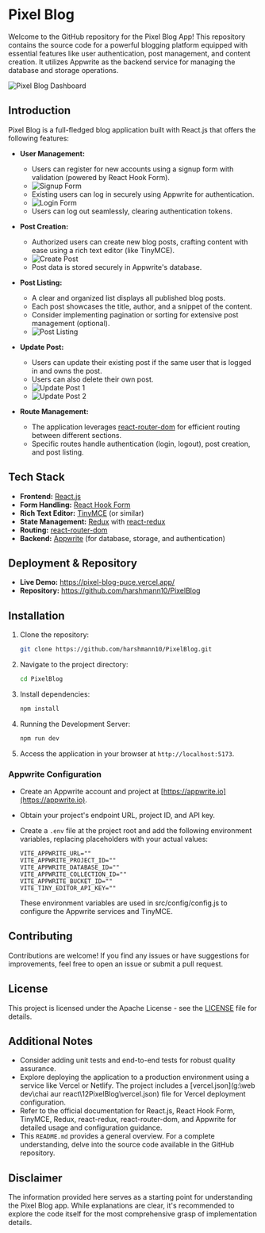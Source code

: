 # Pixel Blog

Welcome to the GitHub repository for the Pixel Blog App! This repository contains the source code for a powerful blogging platform equipped with essential features like user authentication, post management, and content creation. It utilizes Appwrite as the backend service for managing the database and storage operations.

![Pixel Blog Dashboard]()

## Introduction

Pixel Blog is a full-fledged blog application built with React.js that offers the following features:

- **User Management:**

  - Users can register for new accounts using a signup form with validation (powered by React Hook Form).
  - ![Signup Form]()
  - Existing users can log in securely using Appwrite for authentication.
  - ![Login Form]()
  - Users can log out seamlessly, clearing authentication tokens.

- **Post Creation:**

  - Authorized users can create new blog posts, crafting content with ease using a rich text editor (like TinyMCE).
  - ![Create Post]()
  - Post data is stored securely in Appwrite's database.

- **Post Listing:**

  - A clear and organized list displays all published blog posts.
  - Each post showcases the title, author, and a snippet of the content.
  - Consider implementing pagination or sorting for extensive post management (optional).
  - ![Post Listing]()

- **Update Post:**

  - Users can update their existing post if the same user that is logged in and owns the post.
  - Users can also delete their own post.
  - ![Update Post 1]()
  - ![Update Post 2]()

- **Route Management:**
  - The application leverages [react-router-dom](https://reactrouter.com/en/main) for efficient routing between different sections.
  - Specific routes handle authentication (login, logout), post creation, and post listing.

## Tech Stack

- **Frontend:** [React.js](https://react.dev/)
- **Form Handling:** [React Hook Form](https://react-hook-form.com/)
- **Rich Text Editor:** [TinyMCE](https://www.tiny.cloud/) (or similar)
- **State Management:** [Redux](https://redux.js.org/) with [react-redux](https://react-redux.js.org/)
- **Routing:** [react-router-dom](https://reactrouter.com/en/main)
- **Backend:** [Appwrite](https://appwrite.io/) (for database, storage, and authentication)

## Deployment & Repository

- **Live Demo:** https://pixel-blog-puce.vercel.app/
- **Repository:** https://github.com/harshmann10/PixelBlog

## Installation

1.  Clone the repository:
    ```bash
    git clone https://github.com/harshmann10/PixelBlog.git
    ```
2.  Navigate to the project directory:
    ```bash
    cd PixelBlog
    ```
3.  Install dependencies:
    ```bash
    npm install
    ```
4.  Running the Development Server:
    ```bash
    npm run dev
    ```
5.  Access the application in your browser at `http://localhost:5173`.

### Appwrite Configuration

- Create an Appwrite account and project at [https://appwrite.io](https://appwrite.io).
- Obtain your project's endpoint URL, project ID, and API key.
- Create a `.env` file at the project root and add the following environment variables, replacing placeholders with your actual values:

  ```
  VITE_APPWRITE_URL=""
  VITE_APPWRITE_PROJECT_ID=""
  VITE_APPWRITE_DATABASE_ID=""
  VITE_APPWRITE_COLLECTION_ID=""
  VITE_APPWRITE_BUCKET_ID=""
  VITE_TINY_EDITOR_API_KEY=""
  ```

  These environment variables are used in src/config/config.js to configure the Appwrite services and TinyMCE.

## Contributing

Contributions are welcome! If you find any issues or have suggestions for improvements, feel free to open an issue or submit a pull request.

## License

This project is licensed under the Apache License - see the [LICENSE](https://github.com/harshmann10/PixelBlog\LICENSE) file for details.

## Additional Notes

- Consider adding unit tests and end-to-end tests for robust quality assurance.
- Explore deploying the application to a production environment using a service like Vercel or Netlify. The project includes a [vercel.json](g:\web dev\chai aur react\12PixelBlog\vercel.json) file for Vercel deployment configuration.
- Refer to the official documentation for React.js, React Hook Form, TinyMCE, Redux, react-redux, react-router-dom, and Appwrite for detailed usage and configuration guidance.
- This `README.md` provides a general overview. For a complete understanding, delve into the source code available in the GitHub repository.

## Disclaimer

The information provided here serves as a starting point for understanding the Pixel Blog app. While explanations are clear, it's recommended to explore the code itself for the most comprehensive grasp of implementation details.
